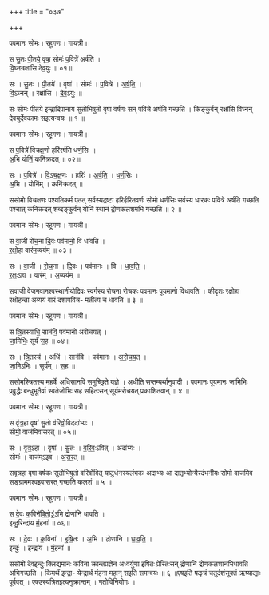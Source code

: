 +++
title = "०३७"

+++


पवमानः सोमः। रहूगणः। गायत्री।

स सु॒तः पी॒तये॒ वृषा॒ सोमः॑ प॒वित्रे॑ अर्षति ।  
वि॒घ्नन्रक्षां॑सि देव॒युः ॥ ०१॥

सः । सु॒तः । पी॒तये॑ । वृषा॑ । सोमः॑ । प॒वित्रे॑ । अ॒र्ष॒ति॒ ।  
वि॒ऽघ्नन् । रक्षां॑सि । दे॒व॒ऽयुः ॥

सः सोमः पीतये इन्द्रादिपानाय सुतोभिषुतो वृषा वर्षणः सन् पवित्रे अर्षति गच्छति । किङ्कुर्वन् रक्षांसि विघ्नन् देवयुर्देवकामः सइत्यन्वयः ॥ १ ॥

पवमानः सोमः। रहूगणः। गायत्री।

स प॒वित्रे॑ विचक्ष॒णो हरि॑रर्षति धर्ण॒सिः ।  
अ॒भि योनिं॒ कनि॑क्रदत् ॥ ०२॥

सः । प॒वित्रे॑ । वि॒ऽच॒क्ष॒णः । हरिः॑ । अ॒र्ष॒ति॒ । ध॒र्ण॒सिः ।  
अ॒भि । योनि॑म् । कनि॑क्रदत् ॥

ससोमो विचक्षणः पश्यतिकर्म एतत् सर्वस्यद्रष्टा हरिर्हरितवर्णः सोमो धर्णसिः सर्वस्य धारकः पवित्रे अर्षति गच्छति पश्चात् कनिक्रदत् शब्दङ्कुर्वन् योनिं स्थानं द्रोणकलशमभि गच्छति ॥ २ ॥

पवमानः सोमः। रहूगणः। गायत्री।

स वा॒जी रो॑च॒ना दि॒वः पव॑मानो॒ वि धा॑वति ।  
र॒क्षो॒हा वार॑म॒व्यय॑म् ॥ ०३॥

सः । वा॒जी । रो॒च॒ना । दि॒वः । पव॑मानः । वि । धा॒व॒ति॒ ।  
र॒क्षः॒ऽहा । वार॑म् । अ॒व्यय॑म् ॥

सवाजी वेजनवानश्वस्थानीयोदिवः स्वर्गस्य रोचना रोचकः पवमानः पूयमानो विधावति । कीदृशः रक्षोहा रक्षोहन्ता अव्ययं वारं दशापवित्र- मतीत्य च धावति ॥ ३ ॥

पवमानः सोमः। रहूगणः। गायत्री।

स त्रि॒तस्याधि॒ सान॑वि॒ पव॑मानो अरोचयत् ।  
जा॒मिभिः॒ सूर्यं॑ स॒ह ॥ ०४॥

सः । त्रि॒तस्य॑ । अधि॑ । सान॑वि । पव॑मानः । अ॒रो॒च॒य॒त् ।  
जा॒मिऽभिः॑ । सूर्य॑म् । स॒ह ॥

ससोमस्त्रितस्य महर्षेः अधिसानवि समुच्छ्रिते यज्ञे । अधीति सप्तम्यर्थानुवादी । पवमानः पूयमानः जामिभिः प्रव्रुद्धैः बन्धुभूतैर्वा स्वतेजोभिः सह सहितःसन् सूर्यमरोचयत् प्रकाशितवान् ॥ ४ ॥

पवमानः सोमः। रहूगणः। गायत्री।

स वृ॑त्र॒हा वृषा॑ सु॒तो व॑रिवो॒विददा॑भ्यः ।  
सोमो॒ वाज॑मिवासरत् ॥ ०५॥

सः । वृ॒त्र॒ऽहा । वृषा॑ । सु॒तः । व॒रि॒वः॒ऽवित् । अदा॑भ्यः ।  
सोमः॑ । वाज॑म्ऽइव । अ॒स॒र॒त् ॥

सवृत्रहा वृषा वर्षकः सुतोभिषुतो वरिवोवित् यष्टुर्धनस्यलंभकः अदाभ्यः आ दातृभ्योन्यैरदंभनीयः सोमो वाजमिव सङ्ग्राममश्वइवासरत् गच्छति कलशं ॥ ५ ॥

पवमानः सोमः। रहूगणः। गायत्री।

स दे॒वः क॒विने॑षि॒तो॒३॒॑ऽभि द्रोणा॑नि धावति ।  
इन्दु॒रिन्द्रा॑य मं॒हना॑ ॥ ०६॥

सः । दे॒वः । क॒विना॑ । इ॒षि॒तः । अ॒भि । द्रोणा॑नि । धा॒व॒ति॒ ।  
इन्दुः॑ । इन्द्रा॑य । मं॒हना॑ ॥

ससोमो देवइन्दुः क्लिद्यमानः कविना क्रान्तप्रज्ञेन अध्वर्युणा इषितः प्रेरितःसन् द्रोणानि द्रोणकलशानभिधावति अभिगच्छति । किमर्थं इन्द्रा- येन्द्रार्थं मंहना महान् सइति समन्वयः ॥ ६ ॥एषइति षळृचं चतुर्दशंसूक्तं ऋष्याद्याः पूर्ववत् । एषउस्यत्रितइत्यनुक्रान्तम् । गतोविनियोगः ।
